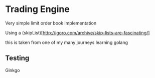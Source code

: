 # Trading Engine #

Very simple limit order book implementation

Using a (skipList)[http://igoro.com/archive/skip-lists-are-fascinating/]

this is taken from one of my many journeys learning golang

## Testing ##

Ginkgo
